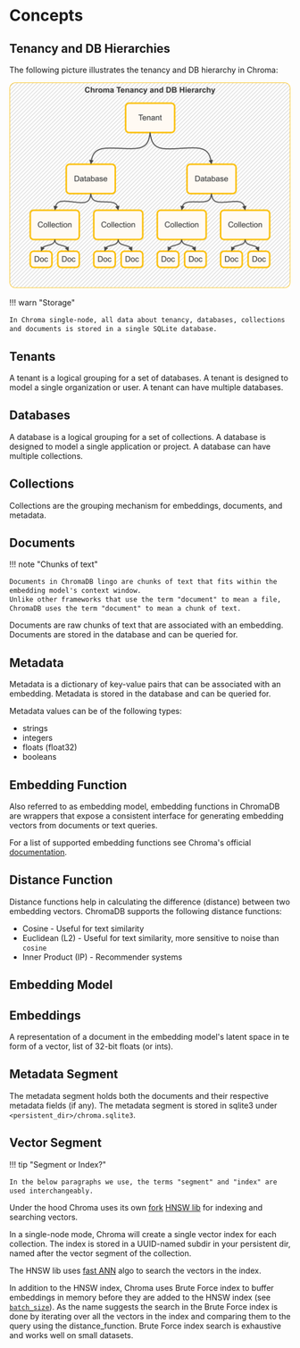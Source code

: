 # Concepts

## Tenancy and DB Hierarchies

The following picture illustrates the tenancy and DB hierarchy in Chroma:

![Tenancy and DB Hierarchy](../assets/images/chroma-tenancy-hierarchy.png)

!!! warn "Storage"

    In Chroma single-node, all data about tenancy, databases, collections and documents is stored in a single SQLite database.

## Tenants

A tenant is a logical grouping for a set of databases. A tenant is designed to model a single organization or user. A
tenant can have multiple databases.

## Databases

A database is a logical grouping for a set of collections. A database is designed to model a single application or
project. A database can have multiple collections.

## Collections

Collections are the grouping mechanism for embeddings, documents, and metadata.

## Documents

!!! note "Chunks of text"

    Documents in ChromaDB lingo are chunks of text that fits within the embedding model's context window. 
    Unlike other frameworks that use the term "document" to mean a file, 
    ChromaDB uses the term "document" to mean a chunk of text.

Documents are raw chunks of text that are associated with an embedding. Documents are stored in the database and can be
queried for.

## Metadata

Metadata is a dictionary of key-value pairs that can be associated with an embedding. Metadata is stored in the
database and can be queried for.

Metadata values can be of the following types:

- strings
- integers
- floats (float32)
- booleans

## Embedding Function

Also referred to as embedding model, embedding functions in ChromaDB are wrappers that expose a consistent interface for
generating embedding vectors from documents or text queries.

For a list of supported embedding functions see Chroma's
official [documentation](https://docs.trychroma.com/integrations#%F0%9F%A7%AC-embedding-integrations).

## Distance Function

Distance functions help in calculating the difference (distance) between two embedding vectors. ChromaDB supports the
following distance functions:

- Cosine - Useful for text similarity
- Euclidean (L2) - Useful for text similarity, more sensitive to noise than `cosine`
- Inner Product (IP) - Recommender systems

## Embedding Model

## Embeddings

A representation of a document in the embedding model's latent space in te form of a vector, list of 32-bit floats (or
ints).

## Metadata Segment

The metadata segment holds both the documents and their respective metadata fields (if any). The metadata segment is
stored in sqlite3 under `<persistent_dir>/chroma.sqlite3`.

## Vector Segment

!!! tip "Segment or Index?"

    In the below paragraphs we use, the terms "segment" and "index" are used interchangeably.

Under the hood Chroma uses its
own [fork](https://github.com/chroma-core/hnswlib) [HNSW lib](https://github.com/nmslib/hnswlib) for indexing and
searching vectors.

In a single-node mode, Chroma will create a single vector index for each collection. The index is stored in a UUID-named
subdir in
your persistent dir, named after the vector segment of the collection.

The HNSW lib uses [fast ANN](https://arxiv.org/abs/1603.09320) algo to search the vectors in the index.

In addition to the HNSW index, Chroma uses Brute Force index to buffer embeddings in memory before they are added to the
HNSW index (see [`batch_size`](configuration.md#hnswbatch_size)). As the name suggests the search in the Brute Force
index is done by iterating over all the vectors in the index and comparing them to the query using the
distance_function. Brute Force index search is exhaustive and works well on small datasets.
